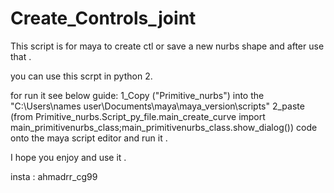 # Create_Controls_joint

This script is for maya to create ctl or save a new nurbs shape and after use that  .

you can use this scrpt in python 2.

for run it see below guide:
1_Copy ("Primitive_nurbs") into the "C:\Users\names user\Documents\maya\maya_version\scripts"
2_paste (from Primitive_nurbs.Script_py_file.main_create_curve import main_primitivenurbs_class;main_primitivenurbs_class.show_dialog()) code onto the maya script editor and run it .


I hope you enjoy and use it .

insta : ahmadrr_cg99
